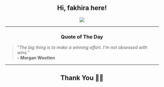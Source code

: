 <h2 align="center"> Hi, fakhira here!</h2>

<p align="center">
<a href="https://github.com/fakhiralkda" alt="github streak"><img src="https://dvst-streak.herokuapp.com/?user=fakhiralkda&theme=tokyonight&fire=DD472C"></a>
</p>

<hr>
<h3 align="center">Quote of The Day</h3>
<p align="center">
<blockquote>
<i>"The big thing is to make a winning effort. I'm not obsessed with wins."</i>
<br>
<b>- Morgan Wootten</b>
</blockquote>
</p>


<hr>
<h2 align="center">Thank You 🙏🏼</h2>
